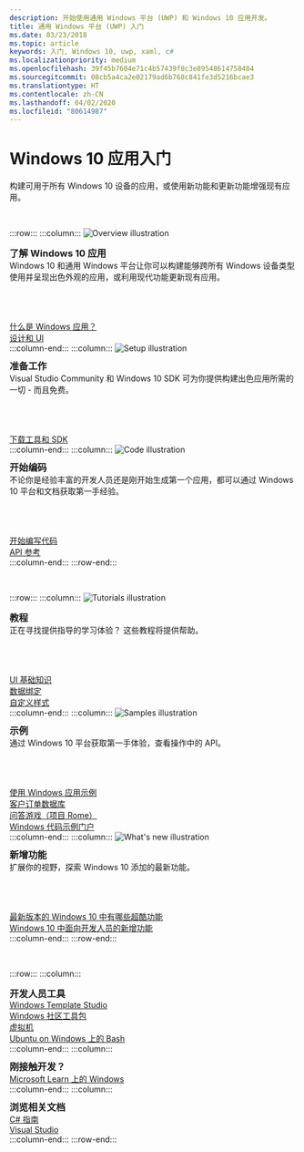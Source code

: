 ```yaml
---
description: 开始使用通用 Windows 平台 (UWP) 和 Windows 10 应用开发。
title: 通用 Windows 平台 (UWP) 入门
ms.date: 03/23/2018
ms.topic: article
keywords: 入门, Windows 10, uwp, xaml, c#
ms.localizationpriority: medium
ms.openlocfilehash: 39f45b7604e71c4b57439f8c3e89548614758484
ms.sourcegitcommit: 08cb5a4ca2e02179ad6b768c841fe3d5216bcae3
ms.translationtype: HT
ms.contentlocale: zh-CN
ms.lasthandoff: 04/02/2020
ms.locfileid: "80614987"
---
```

# <a name="get-started-with-windows-10-apps"></a>Windows 10 应用入门

构建可用于所有 Windows 10 设备的应用，或使用新功能和更新功能增强现有应用。

<br/>

:::row:::
    :::column:::
        <img src="https://docs.microsoft.com/media/illustrations/biztalk-developer-documentation-1.svg" alt="Overview illustration" />
        <h3 style="margin-top: 10px; margin-bottom: 0px">了解 Windows 10 应用</h3>
        <p style="margin-top: 0px; margin-bottom: 50px">Windows 10 和通用 Windows 平台让你可以构建能够跨所有 Windows 设备类型使用并呈现出色外观的应用，或利用现代功能更新现有应用。</p>
        <br>
        <a href="//docs.microsoft.com/windows/uwp/get-started/universal-application-platform-guide">什么是 Windows 应用？</a><br/>
        <a href="//developer.microsoft.com/windows/apps/design">设计和 UI</a><br/>
    :::column-end:::
    :::column:::
        <img src="https://docs.microsoft.com/media/illustrations/biztalk-host-integration-install-configure.svg" alt="Setup illustration" />
        <h3 style="margin-top: 10px; margin-bottom: 0px">准备工作</h3>
        <p style="margin-top: 0px; margin-bottom: 50px">Visual Studio Community 和 Windows 10 SDK 可为你提供构建出色应用所需的一切 - 而且免费。</p>
        <br>
        <a href="//docs.microsoft.com/windows/uwp/get-started/get-set-up">下载工具和 SDK</a><br/>
    :::column-end:::
    :::column:::
        <img src="https://docs.microsoft.com/media/illustrations/team-services-dev-ops-test.svg" alt="Code illustration" />
        <h3 style="margin-top: 10px; margin-bottom: 0px">开始编码</h3>
        <p style="margin-top: 0px; margin-bottom: 50px">不论你是经验丰富的开发人员还是刚开始生成第一个应用，都可以通过 Windows 10 平台和文档获取第一手经验。</p>
        <br>
        <a href="//docs.microsoft.com/windows/uwp/get-started/create-uwp-apps">开始编写代码</a><br/>
        <a href="//docs.microsoft.com/uwp/">API 参考</a><br/>
    :::column-end:::
:::row-end:::

<br/>

:::row:::
    :::column:::
        <img src="https://docs.microsoft.com/media/illustrations/biztalk-get-started-get-started.svg" alt="Tutorials illustration" />
        <h3 style="margin-top: 10px; margin-bottom: 0px">教程</h3>
        <p style="margin-top: 0px; margin-bottom: 50px">正在寻找提供指导的学习体验？ 这些教程将提供帮助。</p>
        <br>
        <a href="//docs.microsoft.com/windows/uwp/design/basics/xaml-basics-ui">UI 基础知识</a><br/>
        <a href="//docs.microsoft.com/windows/uwp/data-binding/xaml-basics-data-binding">数据绑定</a><br/>
        <a href="//docs.microsoft.com/windows/uwp/design/basics/xaml-basics-style">自定义样式</a><br/>
    :::column-end:::
    :::column:::
        <img src="https://docs.microsoft.com/media/illustrations/biztalk-get-started-scenarios.svg" alt="Samples illustration" />
        <h3 style="margin-top: 10px; margin-bottom: 0px">示例</h3>
        <p style="margin-top: 0px; margin-bottom: 50px">通过 Windows 10 平台获取第一手体验，查看操作中的 API。</p>
        <br>
        <a href="//docs.microsoft.com/windows/uwp/get-started/get-uwp-app-samples">使用 Windows 应用示例</a><br/>
        <a href="//github.com/Microsoft/Windows-appsample-customers-orders-database">客户订单数据库</a><br/>
        <a href="//github.com/Microsoft/Windows-appsample-remote-system-sessions">问答游戏（项目 Rome）</a><br/>
        <a href="//developer.microsoft.com/windows/samples">Windows 代码示例门户</a><br/>
    :::column-end:::
    :::column:::
        <img src="https://docs.microsoft.com/media/illustrations/ms365enterprise-partner-news-2.svg" alt="What's new illustration" />
        <h3 style="margin-top: 10px; margin-bottom: 0px">新增功能</h3>
        <p style="margin-top: 0px; margin-bottom: 50px">扩展你的视野，探索 Windows 10 添加的最新功能。</p>
        <br>
        <a href="//developer.microsoft.com/windows/windows-10-for-developers">最新版本的 Windows 10 中有哪些超酷功能</a><br/>
        <a href="//docs.microsoft.com/windows/uwp/whats-new/windows-10-version-latest">Windows 10 中面向开发人员的新增功能</a><br/>
    :::column-end:::
:::row-end:::

<br/>

:::row:::
    :::column:::
        <h3 style="margin-top: 10px; margin-bottom: 0px">开发人员工具</h3>
        <a href="https://github.com/Microsoft/WindowsTemplateStudio/">Windows Template Studio</a><br/>
        <a href="//docs.microsoft.com/windows/uwpcommunitytoolkit/">Windows 社区工具包</a><br/>
        <a href="//developer.microsoft.com/windows/downloads/virtual-machines">虚拟机</a><br/>
        <a href="//docs.microsoft.com/windows/wsl/about">Ubuntu on Windows 上的 Bash</a><br/>
    :::column-end:::
    :::column:::
        <h3 style="margin-top: 10px; margin-bottom: 0px">刚接触开发？</h3>
        <a href="//docs.microsoft.com/learn/browse/?products=windows&resource_type=module">Microsoft Learn 上的 Windows</a><br/>
    :::column-end:::
    :::column:::
        <h3 style="margin-top: 10px; margin-bottom: 0px">浏览相关文档</h3>
        <a href="//docs.microsoft.com/dotnet/csharp/">C# 指南</a><br/>
        <a href="//docs.microsoft.com/visualstudio/ide/">Visual Studio</a><br/>
    :::column-end:::
:::row-end:::
